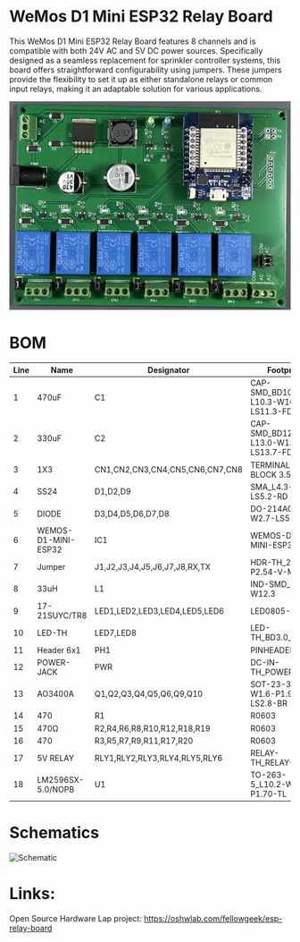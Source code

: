 # WeMos D1 Mini ESP32 Relay Board
This WeMos D1 Mini ESP32 Relay Board features 8 channels and is compatible with both 24V AC and 5V DC power sources. Specifically designed as a seamless replacement for sprinkler controller systems, this board offers straightforward configurability using jumpers. These jumpers provide the flexibility to set it up as either standalone relays or common input relays, making it an adaptable solution for various applications.

![Board](board.png)

# BOM

|Line|Name               |Designator                     |Footprint                           |Quantity|
|----|-------------------|-------------------------------|------------------------------------|--------|
|1   |470uF              |C1                             |CAP-SMD_BD10.0-L10.3-W10.3-LS11.3-FD|1       |
|2   |330uF              |C2                             |CAP-SMD_BD12.5-L13.0-W13.0-LS13.7-FD|1       |
|3   |1X3                |CN1,CN2,CN3,CN4,CN5,CN6,CN7,CN8|TERMINAL-BLOCK 3.5X3                |8       |
|4   |SS24               |D1,D2,D9                       |SMA_L4.3-W2.6-LS5.2-RD              |3       |
|5   |DIODE              |D3,D4,D5,D6,D7,D8              |DO-214AC_L4.3-W2.7-LS5.3-RD         |6       |
|6   |WEMOS-D1-MINI-ESP32|IC1                            |WEMOS-D1-MINI-ESP32                 |1       |
|7   |Jumper             |J1,J2,J3,J4,J5,J6,J7,J8,RX,TX  |HDR-TH_2P-P2.54-V-M-1               |10      |
|8   |33uH               |L1                             |IND-SMD_L12.3-W12.3                 |1       |
|9   |17-21SUYC/TR8      |LED1,LED2,LED3,LED4,LED5,LED6  |LED0805-R-RD                        |6       |
|10  |LED-TH             |LED7,LED8                      |LED-TH_BD3.0_RED                    |2       |
|11  |Header 6x1         |PH1                            |PINHEADER_06X1                      |1       |
|12  |POWER-JACK         |PWR                            |DC-IN-TH_POWER-JACK                 |1       |
|13  |AO3400A            |Q1,Q2,Q3,Q4,Q5,Q6,Q9,Q10       |SOT-23-3_L2.9-W1.6-P1.90-LS2.8-BR   |8       |
|14  |470                |R1                             |R0603                               |1       |
|15  |470Ω               |R2,R4,R6,R8,R10,R12,R18,R19    |R0603                               |8       |
|16  |470                |R3,R5,R7,R9,R11,R17,R20        |R0603                               |7       |
|17  |5V RELAY           |RLY1,RLY2,RLY3,RLY4,RLY5,RLY6  |RELAY-TH_RELAY-SPST                 |6       |
|18  |LM2596SX-5.0/NOPB  |U1                             |TO-263-5_L10.2-W8.9-P1.70-TL        |1       |

# Schematics
![Schematic](https://image.easyeda.com/histories/c3c1221d65ed42359218b0a406a33ea7.png)

# Links:

Open Source Hardware Lap project: https://oshwlab.com/fellowgeek/esp-relay-board